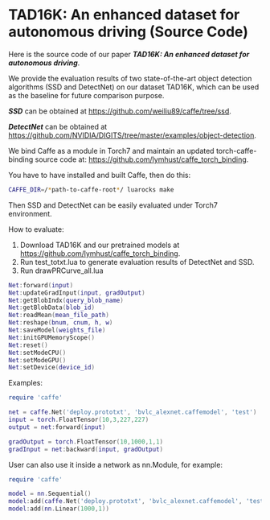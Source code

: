 TAD16K: An enhanced dataset for autonomous driving (Source Code)
===================

Here is the source code of our paper ***TAD16K: An enhanced dataset for autonomous driving***.

We provide the evaluation results of two state-of-the-art object detection algorithms (SSD and DetectNet) on our dataset TAD16K, which can be used as the baseline for future comparison purpose. 

***SSD*** can be obtained at https://github.com/weiliu89/caffe/tree/ssd.

***DetectNet*** can be obtained at https://github.com/NVIDIA/DIGITS/tree/master/examples/object-detection.

We bind Caffe as a module in Torch7 and maintain an updated torch-caffe-binding source code at:
https://github.com/lymhust/caffe_torch_binding.

You have to have installed and built Caffe, then do this:

```bash
CAFFE_DIR=/*path-to-caffe-root*/ luarocks make
```
Then SSD and DetectNet can be easily evaluated under Torch7 environment.

How to evaluate:

1. Download TAD16K and our pretrained models at https://github.com/lymhust/caffe_torch_binding.
2. Run test_totxt.lua to generate evaluation results of DetectNet and SSD.
3. Run drawPRCurve_all.lua 

```lua
Net:forward(input)
Net:updateGradInput(input, gradOutput)
Net:getBlobIndx(query_blob_name)
Net:getBlobData(blob_id)
Net:readMean(mean_file_path)
Net:reshape(bnum, cnum, h, w)
Net:saveModel(weights_file)
Net:initGPUMemoryScope()
Net:reset()
Net:setModeCPU()
Net:setModeGPU()
Net:setDevice(device_id)
```

Examples:
```lua
require 'caffe'

net = caffe.Net('deploy.prototxt', 'bvlc_alexnet.caffemodel', 'test')
input = torch.FloatTensor(10,3,227,227)
output = net:forward(input)

gradOutput = torch.FloatTensor(10,1000,1,1)
gradInput = net:backward(input, gradOutput)
```

User can also use it inside a network as nn.Module, for example:

```lua
require 'caffe'

model = nn.Sequential()
model:add(caffe.Net('deploy.prototxt', 'bvlc_alexnet.caffemodel', 'test'))
model:add(nn.Linear(1000,1))
```
